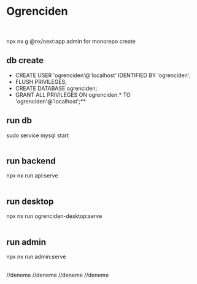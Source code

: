 # Ogrenciden  <br /><br />
npx nx g @nx/next:app admin   for monorepo create

## db create <br />
- CREATE USER 'ogrenciden'@'localhost' IDENTIFIED BY 'ogrenciden';
- FLUSH PRIVILEGES;
- CREATE DATABASE ogrenciden;
- GRANT ALL PRIVILEGES ON ogrenciden.* TO 'ogrenciden'@'localhost';**

## run  db <br />
sudo service mysql start <br /> <br />

## run backend  <br />
npx nx run api:serve <br /><br />

## run desktop <br />
npx nx run ogrenciden-desktop:serve <br /><br />

## run admin <br />
npx nx run admin:serve <br /><br />

//deneme
//deneme
//deneme
//deneme